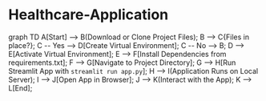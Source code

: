 # Healthcare-Application


graph TD
    A[Start] --> B(Download or Clone Project Files);
    B --> C{Files in place?};
    C -- Yes --> D[Create Virtual Environment];
    C -- No --> B;
    D --> E[Activate Virtual Environment];
    E --> F[Install Dependencies from requirements.txt];
    F --> G[Navigate to Project Directory];
    G --> H[Run Streamlit App with `streamlit run app.py`];
    H --> I(Application Runs on Local Server);
    I --> J[Open App in Browser];
    J --> K(Interact with the App);
    K --> L[End];
